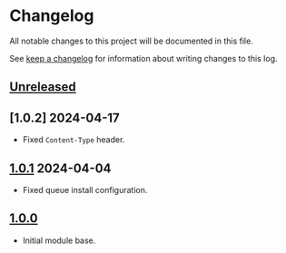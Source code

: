 # Changelog

All notable changes to this project will be documented in this file.

See [keep a changelog](https://keepachangelog.com/en/1.0.0/) for information
about writing changes to this log.

## [Unreleased]

## [1.0.2] 2024-04-17

- Fixed `Content-Type` header.

## [1.0.1] 2024-04-04

- Fixed queue install configuration.

## [1.0.0]

- Initial module base.

[Unreleased]: https://github.com/itk-dev/os2forms_fasit/compare/1.0.1...HEAD
[1.0.1]: https://github.com/itk-dev/os2forms_fasit/compare/1.0.0...1.0.1
[1.0.0]: https://github.com/itk-dev/os2forms_fasit/releases/tag/1.0.0
